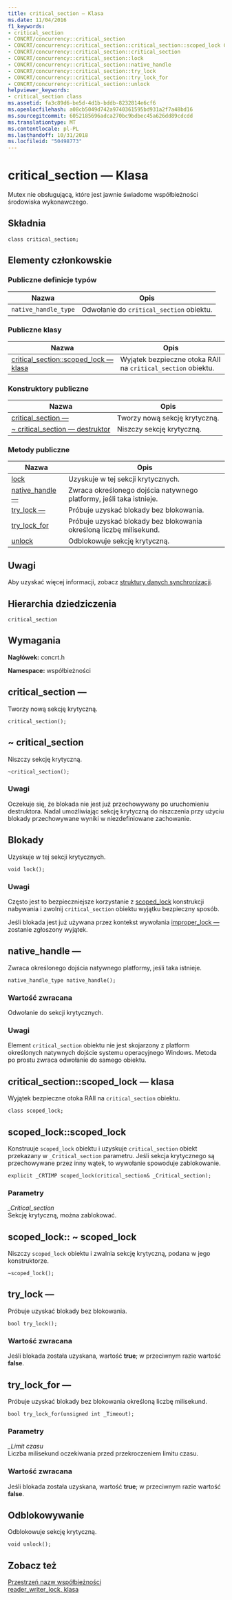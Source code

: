 ```yaml
---
title: critical_section — Klasa
ms.date: 11/04/2016
f1_keywords:
- critical_section
- CONCRT/concurrency::critical_section
- CONCRT/concurrency::critical_section::critical_section::scoped_lock Class
- CONCRT/concurrency::critical_section::critical_section
- CONCRT/concurrency::critical_section::lock
- CONCRT/concurrency::critical_section::native_handle
- CONCRT/concurrency::critical_section::try_lock
- CONCRT/concurrency::critical_section::try_lock_for
- CONCRT/concurrency::critical_section::unlock
helpviewer_keywords:
- critical_section class
ms.assetid: fa3c89d6-be5d-4d1b-bddb-8232814e6cf6
ms.openlocfilehash: a08cb5049d742a9740361595bd931a2f7a48bd16
ms.sourcegitcommit: 6052185696adca270bc9bdbec45a626dd89cdcdd
ms.translationtype: MT
ms.contentlocale: pl-PL
ms.lasthandoff: 10/31/2018
ms.locfileid: "50498773"
---
```

# <a name="criticalsection-class"></a>critical_section — Klasa

Mutex nie obsługującą, które jest jawnie świadome współbieżności środowiska wykonawczego.

## <a name="syntax"></a>Składnia

```
class critical_section;
```

## <a name="members"></a>Elementy członkowskie

### <a name="public-typedefs"></a>Publiczne definicje typów

|Nazwa|Opis|
|----------|-----------------|
|`native_handle_type`|Odwołanie do `critical_section` obiektu.|

### <a name="public-classes"></a>Publiczne klasy

|Nazwa|Opis|
|----------|-----------------|
|[critical_section::scoped_lock — klasa](#critical_section__scoped_lock_class)|Wyjątek bezpieczne otoka RAII na `critical_section` obiektu.|

### <a name="public-constructors"></a>Konstruktory publiczne

|Nazwa|Opis|
|----------|-----------------|
|[critical_section —](#ctor)|Tworzy nową sekcję krytyczną.|
|[~ critical_section — destruktor](#dtor)|Niszczy sekcję krytyczną.|

### <a name="public-methods"></a>Metody publiczne

|Nazwa|Opis|
|----------|-----------------|
|[lock](#lock)|Uzyskuje w tej sekcji krytycznych.|
|[native_handle —](#native_handle)|Zwraca określonego dojścia natywnego platformy, jeśli taka istnieje.|
|[try_lock —](#try_lock)|Próbuje uzyskać blokady bez blokowania.|
|[try_lock_for](#try_lock_for)|Próbuje uzyskać blokady bez blokowania określoną liczbę milisekund.|
|[unlock](#unlock)|Odblokowuje sekcję krytyczną.|

## <a name="remarks"></a>Uwagi

Aby uzyskać więcej informacji, zobacz [struktury danych synchronizacji](../../../parallel/concrt/synchronization-data-structures.md).

## <a name="inheritance-hierarchy"></a>Hierarchia dziedziczenia

`critical_section`

## <a name="requirements"></a>Wymagania

**Nagłówek:** concrt.h

**Namespace:** współbieżności

##  <a name="ctor"></a> critical_section —

Tworzy nową sekcję krytyczną.

```
critical_section();
```

##  <a name="dtor"></a> ~ critical_section

Niszczy sekcję krytyczną.

```
~critical_section();
```

### <a name="remarks"></a>Uwagi

Oczekuje się, że blokada nie jest już przechowywany po uruchomieniu destruktora. Nadal umożliwiając sekcję krytyczną do niszczenia przy użyciu blokady przechowywane wyniki w niezdefiniowane zachowanie.

##  <a name="lock"></a> Blokady

Uzyskuje w tej sekcji krytycznych.

```
void lock();
```

### <a name="remarks"></a>Uwagi

Często jest to bezpieczniejsze korzystanie z [scoped_lock](#critical_section__scoped_lock_class) konstrukcji nabywania i zwolnij `critical_section` obiektu wyjątku bezpieczny sposób.

Jeśli blokada jest już używana przez kontekst wywołania [improper_lock —](improper-lock-class.md) zostanie zgłoszony wyjątek.

##  <a name="native_handle"></a> native_handle —

Zwraca określonego dojścia natywnego platformy, jeśli taka istnieje.

```
native_handle_type native_handle();
```

### <a name="return-value"></a>Wartość zwracana

Odwołanie do sekcji krytycznych.

### <a name="remarks"></a>Uwagi

Element `critical_section` obiektu nie jest skojarzony z platform określonych natywnych dojście systemu operacyjnego Windows. Metoda po prostu zwraca odwołanie do samego obiektu.

##  <a name="critical_section__scoped_lock_class"></a>  critical_section::scoped_lock — klasa

Wyjątek bezpieczne otoka RAII na `critical_section` obiektu.

```
class scoped_lock;
```

##  <a name="critical_section__scoped_lock_ctor"></a> scoped_lock::scoped_lock

Konstruuje `scoped_lock` obiektu i uzyskuje `critical_section` obiekt przekazany w `_Critical_section` parametru. Jeśli sekcja krytycznego są przechowywane przez inny wątek, to wywołanie spowoduje zablokowanie.

```
explicit _CRTIMP scoped_lock(critical_section& _Critical_section);
```

### <a name="parameters"></a>Parametry

*_Critical_section*<br/>
Sekcję krytyczną, można zablokować.

##  <a name="critical_section__scoped_lock_dtor"></a> scoped_lock:: ~ scoped_lock

Niszczy `scoped_lock` obiektu i zwalnia sekcję krytyczną, podana w jego konstruktorze.

```
~scoped_lock();
```

##  <a name="try_lock"></a> try_lock —

Próbuje uzyskać blokady bez blokowania.

```
bool try_lock();
```

### <a name="return-value"></a>Wartość zwracana

Jeśli blokada została uzyskana, wartość **true**; w przeciwnym razie wartość **false**.

##  <a name="try_lock_for"></a> try_lock_for —

Próbuje uzyskać blokady bez blokowania określoną liczbę milisekund.

```
bool try_lock_for(unsigned int _Timeout);
```

### <a name="parameters"></a>Parametry

*_Limit czasu*<br/>
Liczba milisekund oczekiwania przed przekroczeniem limitu czasu.

### <a name="return-value"></a>Wartość zwracana

Jeśli blokada została uzyskana, wartość **true**; w przeciwnym razie wartość **false**.

##  <a name="unlock"></a> Odblokowywanie

Odblokowuje sekcję krytyczną.

```
void unlock();
```

## <a name="see-also"></a>Zobacz też

[Przestrzeń nazw współbieżności](concurrency-namespace.md)<br/>
[reader_writer_lock, klasa](reader-writer-lock-class.md)
